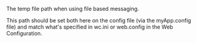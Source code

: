 ﻿The temp file path when using file based messaging. 

This path should be set both here on the config file (via the myApp.config file) and match what's specified in wc.ini or web.config in the Web Configuration.